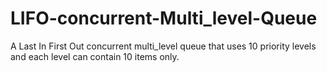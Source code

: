 # LIFO-concurrent-Multi_level-Queue
A Last In First Out concurrent multi_level queue  that uses 10 priority levels and each level can contain 10 items only.
